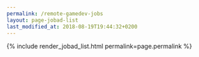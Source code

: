 ```yaml
---
permalink: /remote-gamedev-jobs
layout: page-jobad-list
last_modified_at: 2018-08-19T19:44:32+0200
---
```

{% include render_jobad_list.html permalink=page.permalink %}
